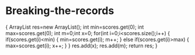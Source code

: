 # Breaking-the-records
{
    ArrayList<Integer> res=new ArrayList<Integer>();
    int min=scores.get(0);
    int max=scores.get(0);
    int m=0;int x=0;
    for(int i=0;i<scores.size();i++)
    {
        if(scores.get(i)<min)
        {
            min=scores.get(i);
            m++;
        }
        else if(scores.get(i)>max)
        {
            max=scores.get(i);
            x++;
        }
    }
    res.add(x);
    res.add(m);
    return res;
}
